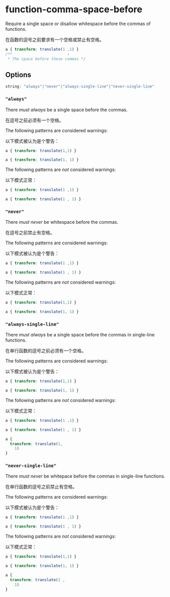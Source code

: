 # function-comma-space-before

Require a single space or disallow whitespace before the commas of functions.

在函数的逗号之前要求有一个空格或禁止有空格。

```css
a { transform: translate(1 ,1) }
/**                        ↑
 * The space before these commas */
```

## Options

```js
string: "always"|"never"|"always-single-line"|"never-single-line"
```

### `"always"`

There *must always* be a single space before the commas.

在逗号之前必须有一个空格。

The following patterns are considered warnings:

以下模式被认为是个警告：

```css
a { transform: translate(1,1) }
```

```css
a { transform: translate(1, 1) }
```

The following patterns are *not* considered warnings:

以下模式正常：

```css
a { transform: translate(1 ,1) }
```

```css
a { transform: translate(1 , 1) }
```

### `"never"`

There *must never* be whitespace before the commas.

在逗号之前禁止有空格。

The following patterns are considered warnings:

以下模式被认为是个警告：

```css
a { transform: translate(1 ,1) }
```

```css
a { transform: translate(1 , 1) }
```

The following patterns are *not* considered warnings:

以下模式正常：

```css
a { transform: translate(1,1) }
```

```css
a { transform: translate(1, 1) }
```

### `"always-single-line"`

There *must always* be a single space before the commas in single-line functions.

在单行函数的逗号之前必须有一个空格。

The following patterns are considered warnings:

以下模式被认为是个警告：

```css
a { transform: translate(1,1) }
```

```css
a { transform: translate(1, 1) }
```

The following patterns are *not* considered warnings:

以下模式正常：

```css
a { transform: translate(1 ,1) }
```

```css
a { transform: translate(1 , 1) }
```

```css
a {
  transform: translate(1,
    1)
}
```

### `"never-single-line"`

There *must never* be whitepace before the commas in single-line functions.

在单行函数的逗号之前禁止有空格。

The following patterns are considered warnings:

以下模式被认为是个警告：

```css
a { transform: translate(1 ,1) }
```

```css
a { transform: translate(1 , 1) }
```

The following patterns are *not* considered warnings:

以下模式正常：

```css
a { transform: translate(1,1) }
```

```css
a { transform: translate(1, 1) }
```

```css
a {
  transform: translate(1 ,
    1)
}
```
